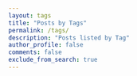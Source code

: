 ```yaml
---
layout: tags
title: "Posts by Tags"
permalink: /tags/
description: "Posts listed by Tag"
author_profile: false
comments: false
exclude_from_search: true
---
```

